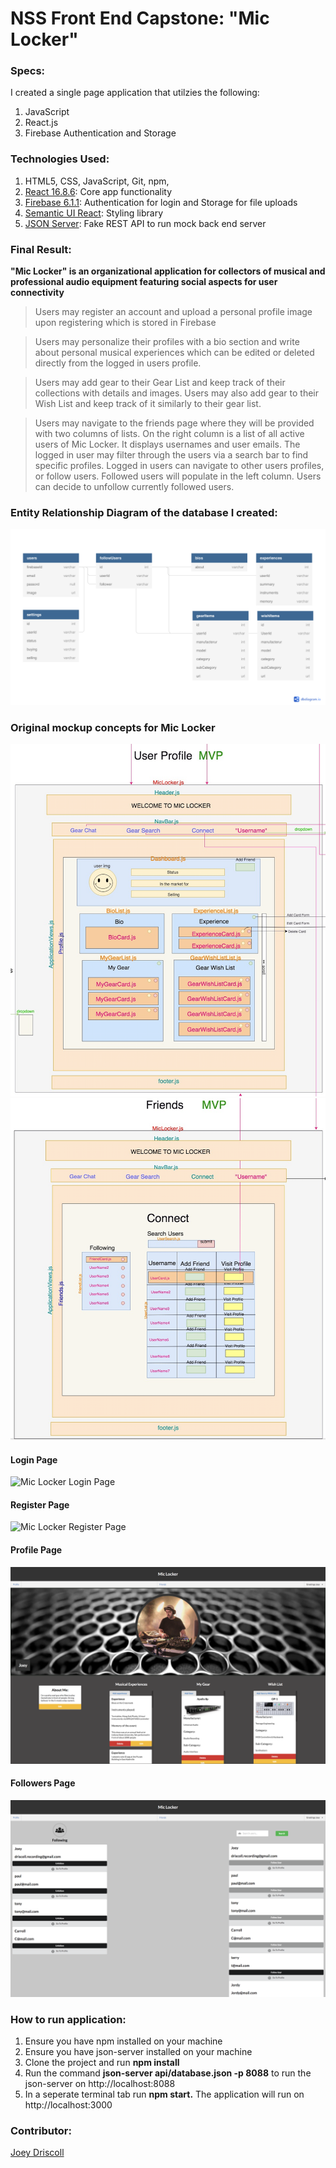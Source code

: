 # NSS Front End Capstone: "Mic Locker"

### Specs:

I created a single page application that utilzies the following:

1. JavaScript
2. React.js
3. Firebase Authentication and Storage

### Technologies Used:

1. HTML5, CSS, JavaScript, Git, npm,
2. [React 16.8.6](https://reactjs.org/docs/getting-started.html): Core app functionality
3. [Firebase 6.1.1](https://firebase.google.com/docs): Authentication for login and Storage for file uploads
4. [Semantic UI React](https://react.semantic-ui.com/): Styling library
5. [JSON Server](https://github.com/typicode/json-server): Fake REST API to run mock back end server

### Final Result:

**"Mic Locker" is an organizational application for collectors of musical and professional audio equipment featuring social aspects for user connectivity**

> Users may register an account and upload a personal profile image upon registering which is stored in Firebase

> Users may personalize their profiles with a bio section and write about personal musical experiences which can be edited or deleted directly from the logged in users profile.

> Users may add gear to their Gear List and keep track of their collections with details and images. Users may also add gear to their Wish List and keep track of it similarly to their gear list.

> Users may navigate to the friends page where they will be provided with two columns of lists. On the right column is a list of all active users of Mic Locker. It displays usernames and user emails. The logged in user may filter through the users via a search bar to find specific profiles. Logged in users can navigate to other users profiles, or follow users. Followed users will populate in the left column. Users can decide to unfollow currently followed users.

### Entity Relationship Diagram of the database I created:

![Mic Locker ERD](./src/img/erd.png)

### Original mockup concepts for Mic Locker

![Mic Locker Profile Page](./src/img/ProfilePage.png)
![Mic Locker Friends Page](./src/img/FriendsPage.png)

#### Login Page

![Mic Locker Login Page](./src/img/Login.png)

#### Register Page

![Mic Locker Register Page](./src/img/Register.png)

#### Profile Page

![Mic Locker Profile Page](./src/img/Profile.png)

#### Followers Page

![Mic Locker Followers Page](./src/img/Friends.png)

### How to run application:

1. Ensure you have npm installed on your machine
2. Ensure you have json-server installed on your machine
3. Clone the project and run **npm install**
4. Run the command **json-server api/database.json -p 8088** to run the json-server on http://localhost:8088
5. In a seperate terminal tab run **npm start.** The application will run on http://localhost:3000

### Contributor:

[Joey Driscoll](https://github.com/Jdriscoll1993)
